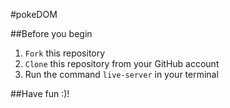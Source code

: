 #pokeDOM

##Before you begin
1. `Fork` this repository
2. `Clone` this repository from your GitHub account
3. Run the command `live-server` in your terminal

##Have fun :)!